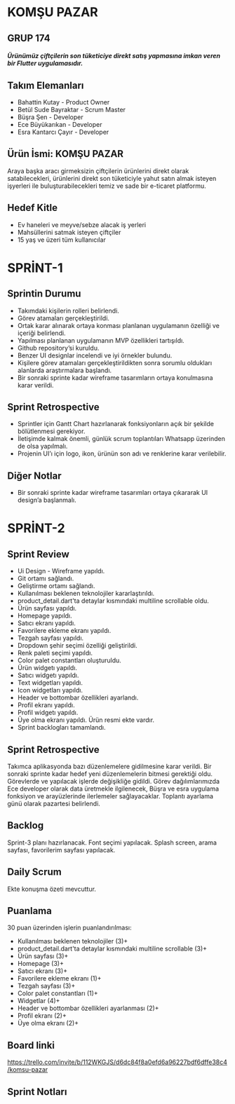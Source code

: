 # KOMŞU PAZAR
## GRUP  174

##### Ürünümüz çiftçilerin son tüketiciye direkt satış yapmasına imkan veren bir Flutter uygulamasıdır.

## Takım Elemanları
- Bahattin Kutay - Product Owner
- Betül Sude Bayraktar - Scrum Master
- Büşra Şen - Developer
- Ece Büyükarıkan - Developer
- Esra Kantarcı Çayır - Developer

## Ürün İsmi: KOMŞU PAZAR
 Araya başka aracı girmeksizin çiftçilerin ürünlerini direkt olarak satabilecekleri, ürünlerini direkt son tüketiciyle yahut satın almak isteyen işyerleri ile buluşturabilecekleri temiz ve sade bir e-ticaret platformu.
## Hedef Kitle
- Ev haneleri ve meyve/sebze alacak iş yerleri
- Mahsüllerini satmak isteyen çiftçiler
- 15 yaş ve üzeri tüm kullanıcılar

# SPRİNT-1
## Sprintin Durumu
- Takımdaki kişilerin rolleri belirlendi.
- Görev atamaları gerçekleştirildi.
- Ortak karar alınarak ortaya konması planlanan uygulamanın özelliği ve içeriği belirlendi.
- Yapılması planlanan uygulamanın MVP özellikleri tartışıldı.
- Github repository’si kuruldu.
- Benzer UI designlar incelendi ve iyi örnekler bulundu.
- Kişilere görev atamaları gerçekleştirildikten sonra sorumlu oldukları alanlarda araştırmalara başlandı.
- Bir sonraki sprinte kadar wireframe tasarımların ortaya konulmasına karar verildi.

## Sprint Retrospective
- Sprintler için Gantt Chart hazırlanarak fonksiyonların açık bir şekilde bölütlenmesi gerekiyor.
- İletişimde kalmak önemli, günlük scrum toplantıları Whatsapp üzerinden de olsa yapılmalı.
- Projenin UI’ı için logo, ikon, ürünün son adı ve renklerine karar verilebilir.

## Diğer Notlar
- Bir sonraki sprinte kadar wireframe tasarımları ortaya çıkararak UI design’a başlanmalı.

# SPRİNT-2

## Sprint Review 
- Ui Design - Wireframe yapıldı.
- Git ortamı sağlandı.
- Geliştirme ortamı sağlandı.
- Kullanılması beklenen teknolojiler kararlaştırıldı.
- product_detail.dart'ta detaylar kısmındaki multiline scrollable oldu.
- Ürün sayfası yapıldı.
- Homepage yapıldı.
- Satıcı ekranı yapıldı.
- Favorilere ekleme ekranı yapıldı.
- Tezgah sayfası yapıldı.
- Dropdown şehir seçimi özelliği geliştirildi.
- Renk paleti seçimi yapıldı.
- Color palet constantları oluşturuldu.
- Ürün widgetı yapıldı.
- Satıcı widgetı yapıldı.
- Text widgetları yapıldı.
- Icon widgetları yapıldı.
- Header ve bottombar özellikleri ayarlandı.
- Profil ekranı yapıldı.
- Profil widgetı yapıldı.
- Üye olma ekranı yapıldı.
Ürün resmi ekte vardır.
- Sprint backlogları tamamlandı.

## Sprint Retrospective
Takımca aplikasyonda bazı düzenlemelere gidilmesine karar verildi. Bir sonraki sprinte kadar hedef yeni düzenlemelerin bitmesi gerektiği oldu. Görevlerde ve yapılacak işlerde değişikliğe gidildi. Görev dağılımlarımızda Ece developer olarak data üretmekle ilgilenecek, Büşra ve esra uygulama fonksiyon ve arayüzlerinde ilerlemeler sağlayacaklar. 
Toplantı ayarlama günü olarak pazartesi belirlendi.

## Backlog
Sprint-3 planı hazırlanacak.
Font seçimi yapılacak.
Splash screen, arama sayfası, favorilerim sayfası yapılacak.

## Daily Scrum
Ekte konuşma özeti mevcuttur.

## Puanlama
30 puan üzerinden işlerin puanlandırılması:
- Kullanılması beklenen teknolojiler (3)+
- product_detail.dart'ta detaylar kısmındaki multiline scrollable (3)+
- Ürün sayfası (3)+
- Homepage (3)+
- Satıcı ekranı (3)+
- Favorilere ekleme ekranı (1)+
- Tezgah sayfası (3)+
- Color palet constantları (1)+
- Widgetlar (4)+
- Header ve bottombar özellikleri ayarlanması (2)+
- Profil ekranı (2)+
- Üye olma ekranı (2)+

## Board linki
https://trello.com/invite/b/112WKGJS/d6dc84f8a0efd6a96227bdf6dffe38c4/komsu-pazar

## Sprint Notları

